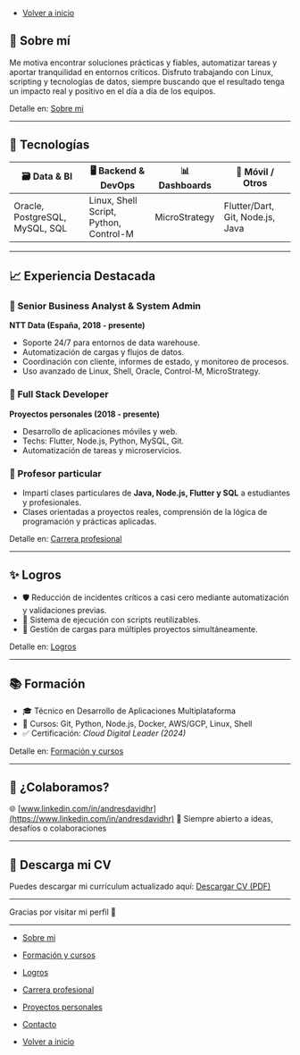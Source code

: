 - [Volver a inicio](/README.md)

## 🧠 Sobre mí

Me motiva encontrar soluciones prácticas y fiables, automatizar tareas y aportar tranquilidad en entornos críticos.
Disfruto trabajando con Linux, scripting y tecnologías de datos, siempre buscando que el resultado tenga un impacto real y positivo en el día a día de los equipos.

Detalle en: [Sobre mi](about.md)

---

## 🧰 Tecnologías

| 🗃️ Data & BI                   | 🖥️ Backend & DevOps                    | 📊 Dashboards                     | 📱 Móvil / Otros                 |
| ------------------------------ | -------------------------------------- | --------------------------------- | -------------------------------- |
| Oracle, PostgreSQL, MySQL, SQL | Linux, Shell Script, Python, Control-M | MicroStrategy                     | Flutter/Dart, Git, Node.js, Java |

---

## 📈 Experiencia Destacada

### 🔹 Senior Business Analyst & System Admin
**NTT Data (España, 2018 - presente)**
- Soporte 24/7 para entornos de data warehouse.
- Automatización de cargas y flujos de datos.
- Coordinación con cliente, informes de estado, y monitoreo de procesos.
- Uso avanzado de Linux, Shell, Oracle, Control-M, MicroStrategy.

### 🔹 Full Stack Developer
**Proyectos personales (2018 - presente)**
- Desarrollo de aplicaciones móviles y web.
- Techs: Flutter, Node.js, Python, MySQL, Git.
- Automatización de tareas y microservicios.

### 🔹 Profesor particular
- Impartí clases particulares de **Java, Node.js, Flutter y SQL** a estudiantes y profesionales.
- Clases orientadas a proyectos reales, comprensión de la lógica de programación y prácticas aplicadas.

Detalle en: [Carrera profesional](professionalCareer.md)

---

## ✨ Logros

- 🛡️ Reducción de incidentes críticos a casi cero mediante automatización y validaciones previas.
- 🔄 Sistema de ejecución con scripts reutilizables.
- 🧰 Gestión de cargas para múltiples proyectos simultáneamente.

Detalle en: [Logros](archivements.md)

---

## 📚 Formación

- 🎓 Técnico en Desarrollo de Aplicaciones Multiplataforma
- 📘 Cursos: Git, Python, Node.js, Docker, AWS/GCP, Linux, Shell
- ✅ Certificación: *Cloud Digital Leader (2024)*

Detalle en: [Formación y cursos](training.md)

---

## 🤝 ¿Colaboramos?

🌐 [www.linkedin.com/in/andresdavidhr](https://www.linkedin.com/in/andresdavidhr)
🚀 Siempre abierto a ideas, desafíos o colaboraciones

---

## 📄 Descarga mi CV
Puedes descargar mi currículum actualizado aquí:
[Descargar CV (PDF)](/es/cv/ANDRESDAVIDHERNANDEZROCAMORA_es.pdf)

---

Gracias por visitar mi perfil 🙌

---

<!--- - [Resumen](summary.md) -->
- [Sobre mi](about.md)
- [Formación y cursos](training.md)
- [Logros](archivements.md)
- [Carrera profesional](professionalCareer.md)
- [Proyectos personales](personalProjects.md)
- [Contacto](contact.md)

- [Volver a inicio](/README.md)